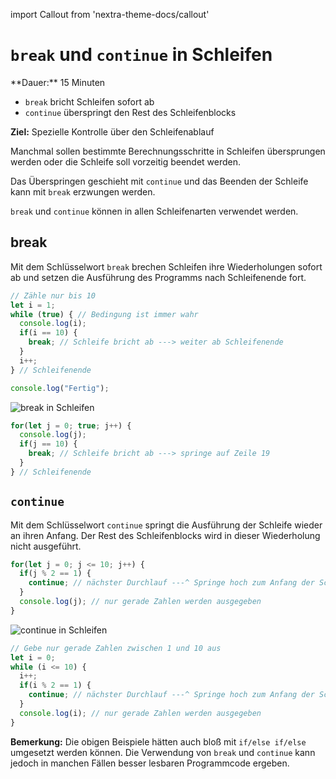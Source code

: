 import Callout from 'nextra-theme-docs/callout'

# `break` und `continue` in Schleifen

<Callout>
  **Dauer:** 15 Minuten

- `break` bricht Schleifen sofort ab
- `continue` überspringt den Rest des Schleifenblocks

**Ziel:** Spezielle Kontrolle über den Schleifenablauf
</Callout>

Manchmal sollen bestimmte Berechnungsschritte in 
Schleifen übersprungen werden oder die Schleife 
soll vorzeitig beendet werden.

Das Überspringen geschieht mit `continue` und das 
Beenden der Schleife kann mit `break` erzwungen werden.

`break` und `continue` können in allen 
Schleifenarten verwendet werden. 

## break 

Mit dem Schlüsselwort `break` brechen Schleifen 
ihre Wiederholungen sofort ab und setzen die
Ausführung des Programms nach Schleifenende fort.

```js
// Zähle nur bis 10
let i = 1;
while (true) { // Bedingung ist immer wahr
  console.log(i);
  if(i == 10) {	
    break; // Schleife bricht ab ---> weiter ab Schleifenende 
  }	
  i++;	
} // Schleifenende

console.log("Fertig");
```

![break in Schleifen](/images/prog/break.png)

```js
for(let j = 0; true; j++) {
  console.log(j);
  if(j == 10) {
    break; // Schleife bricht ab ---> springe auf Zeile 19	
  }	
} // Schleifenende
```

## `continue`

Mit dem Schlüsselwort `continue` springt 
die Ausführung der Schleife wieder an ihren Anfang.
Der Rest des Schleifenblocks wird in dieser 
Wiederholung nicht ausgeführt.

```js
for(let j = 0; j <= 10; j++) {
  if(j % 2 == 1) {
    continue; // nächster Durchlauf ---^ Springe hoch zum Anfang der Schleife
  }
  console.log(j); // nur gerade Zahlen werden ausgegeben	
}
```

![continue in Schleifen](/images/prog/continue.png)

```js
// Gebe nur gerade Zahlen zwischen 1 und 10 aus
let i = 0;
while (i <= 10) {
  i++;
  if(i % 2 == 1) {
    continue; // nächster Durchlauf ---^ Springe hoch zum Anfang der Schleife 
  }	
  console.log(i); // nur gerade Zahlen werden ausgegeben	
}
```

**Bemerkung:** Die obigen Beispiele hätten auch bloß 
mit `if/else if/else` umgesetzt werden können. Die
Verwendung von `break` und `continue` kann jedoch
in manchen Fällen besser lesbaren Programmcode 
ergeben.